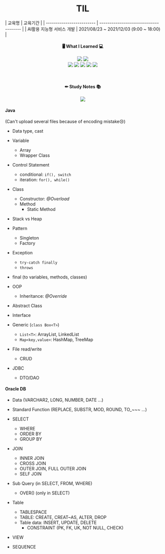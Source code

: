 <h1 align="center">TIL</h1>
| 교육명                    | 교육기간                               |
| ------------------------- | -------------------------------------- |
| AI활용 지능형 서비스 개발 | 2021/08/23 ~ 2021/12/03 (9:00 ~ 18:00) |



<h4 align="center">🖥 What I Learned 💻</h4>
<p align="center">
<img src="https://img.shields.io/badge/Java-007396?style=flat-square&logo=Java&logoColor=white"/></a>
<img src="https://img.shields.io/badge/Oracle DB-F80000?style=flat-square&logo=Oracle&logoColor=white"/></a>
<br>
<img src="https://img.shields.io/badge/HTML5-E34F26?style=flat-square&logo=HTML5&logoColor=white"/></a>
<img src="https://img.shields.io/badge/JavaScript-F7DF1E?style=flat-square&logo=JavaScript&logoColor=white"/></a>
<img src="https://img.shields.io/badge/JSON-000000?style=flat-square&logo=JSON&logoColor=white"/></a>
<img src="https://img.shields.io/badge/jQuery-0769AD?style=flat-square&logo=jQuery&logoColor=white"/></a>
<img src="https://img.shields.io/badge/Spring-6DB33F?style=flat-square&logo=Spring&logoColor=white"/></a>
</p><br>

<h4 align="center">✏ Study Notes 📚</h4> 
<p align="center">
<a href="https://www.notion.so/dolphinmassage/e08ba888caeb4fa0bcd005bfd4567671?v=a7028a536d1a40388e4f48844e833edb" target="_blank"><img src="https://img.shields.io/badge/AI활용 지능형 서비스 개발-000000?style=flat-square&logo=Notion&logoColor=white"/></a>
</p>


#### Java

(Can't upload several files because of encoding mistake😢)

- Data type, cast
- Variable
  - Array
  - Wrapper Class
- Control Statement
  - conditional: `if(), switch`
  - iteration: `for(), while()`
- Class
  - Constructor: *@Overload*
  - Method
    - Static Method
- Stack vs Heap
- Pattern
  - Singleton
  - Factory

- Exception
  - `try-catch finally`
  - `throws`
- final (to variables, methods, classes)
- OOP
  - Inheritance: *@Override*
- Abstract Class
- Interface

- Generic (`class Box<T>`)
  - `List<T>`: ArrayList, LinkedList
  - `Map<key,value>`: HashMap, TreeMap

- File read/write
  - CRUD
- JDBC
  - DTO/DAO



#### Oracle DB

- Data (VARCHAR2, LONG, NUMBER, DATE ...)
- Standard Function (REPLACE, SUBSTR, MOD, ROUND, TO_~~~ ...)

- SELECT
  - WHERE
  - ORDER BY
  - GROUP BY
- JOIN
  - INNER JOIN
  - CROSS JOIN
  - OUTER JOIN, FULL OUTER JOIN
  - SELF JOIN
- Sub Query (in SELECT, FROM, WHERE)
  - OVER() (only in SELECT)
- Table
  - TABLESPACE
  - TABLE: CREATE, CREAT~AS,  ALTER, DROP
  - Table data: INSERT, UPDATE, DELETE
    - CONSTRAINT (PK, FK, UK, NOT NULL, CHECK)
- VIEW
- SEQUENCE
